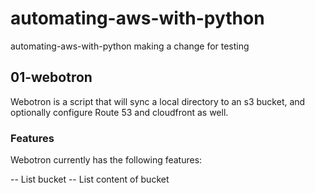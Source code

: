 # automating-aws-with-python
automating-aws-with-python
making a change for testing

## 01-webotron

Webotron is a script that will sync a local directory to an s3 bucket,
and optionally configure Route 53 and cloudfront as well.

### Features

Webotron currently has the following features:

-- List bucket
-- List content of bucket
